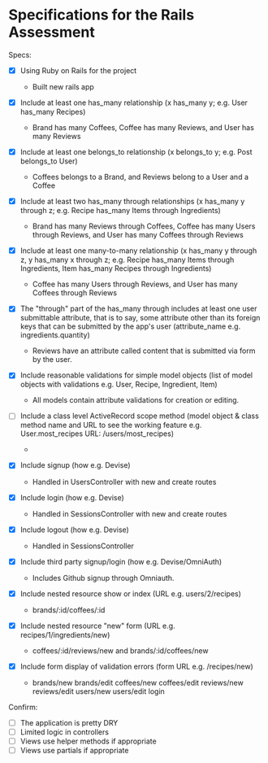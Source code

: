 # Specifications for the Rails Assessment

Specs:
- [x] Using Ruby on Rails for the project

    - Built new rails app

- [x] Include at least one has_many relationship (x has_many y; e.g. User has_many Recipes) 

    - Brand has many Coffees, Coffee has many Reviews, and User has many Reviews

- [x] Include at least one belongs_to relationship (x belongs_to y; e.g. Post belongs_to User)

    - Coffees belongs to a Brand, and Reviews belong to a User and a Coffee

- [x] Include at least two has_many through relationships (x has_many y through z; e.g. Recipe has_many Items through Ingredients)

    - Brand has many Reviews through Coffees, Coffee has many Users through Reviews, and User has many Coffees through Reviews

- [x] Include at least one many-to-many relationship (x has_many y through z, y has_many x through z; e.g. Recipe has_many Items through Ingredients, Item has_many Recipes through Ingredients)

    - Coffee has many Users through Reviews, and User has many Coffees through Reviews

- [x] The "through" part of the has_many through includes at least one user submittable attribute, that is to say, some attribute other than its foreign keys that can be submitted by the app's user (attribute_name e.g. ingredients.quantity)

    - Reviews have an attribute called content that is submitted via form by the user.

- [x] Include reasonable validations for simple model objects (list of model objects with validations e.g. User, Recipe, Ingredient, Item)

    - All models contain attribute validations for creation or editing. 

- [ ] Include a class level ActiveRecord scope method (model object & class method name and URL to see the working feature e.g. User.most_recipes URL: /users/most_recipes)

    - 



- [x] Include signup (how e.g. Devise)

    - Handled in UsersController with new and create routes

- [x] Include login (how e.g. Devise)

    - Handled in SessionsController with new and create routes

- [x] Include logout (how e.g. Devise)

    - Handled in SessionsController

- [x] Include third party signup/login (how e.g. Devise/OmniAuth)

    - Includes Github signup through Omniauth.


- [x] Include nested resource show or index (URL e.g. users/2/recipes)

    - brands/:id/coffees/:id

- [x] Include nested resource "new" form (URL e.g. recipes/1/ingredients/new)

    - coffees/:id/reviews/new and brands/:id/coffees/new

- [x] Include form display of validation errors (form URL e.g. /recipes/new)

    - brands/new brands/edit coffees/new coffees/edit reviews/new reviews/edit users/new users/edit login

Confirm:
- [ ] The application is pretty DRY
- [ ] Limited logic in controllers
- [ ] Views use helper methods if appropriate
- [ ] Views use partials if appropriate